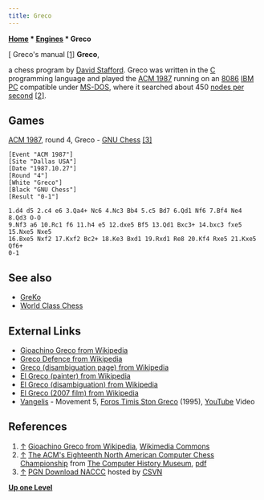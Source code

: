 ```yaml
---
title: Greco
---
```

**[Home](Home "Home") * [Engines](Engines "Engines") * Greco**

\[ Greco's manual <a id="cite-note-1" href="#cite-ref-1">[1]</a>
**Greco**,

a chess program by [David Stafford](David_Stafford "David Stafford"). Greco was written in the [C](C "C") programming language and played the [ACM 1987](ACM_1987 "ACM 1987") running on an [8086](8086 "8086") [IBM PC](IBM_PC "IBM PC") compatible under [MS-DOS](MS-DOS "MS-DOS"), where it searched about 450 [nodes per second](Nodes_per_Second "Nodes per Second") <a id="cite-note-2" href="#cite-ref-2">[2]</a>.

## Games

[ACM 1987](ACM_1987 "ACM 1987"), round 4, Greco - [GNU Chess](GNU_Chess "GNU Chess") <a id="cite-note-3" href="#cite-ref-3">[3]</a>

```
[Event "ACM 1987"]
[Site "Dallas USA"]
[Date "1987.10.27"]
[Round "4"]
[White "Greco"]
[Black "GNU Chess"]
[Result "0-1"]

1.d4 d5 2.c4 e6 3.Qa4+ Nc6 4.Nc3 Bb4 5.c5 Bd7 6.Qd1 Nf6 7.Bf4 Ne4 8.Qd3 O-O
9.Nf3 a6 10.Rc1 f6 11.h4 e5 12.dxe5 Bf5 13.Qd1 Bxc3+ 14.bxc3 fxe5 15.Nxe5 Nxe5 
16.Bxe5 Nxf2 17.Kxf2 Bc2+ 18.Ke3 Bxd1 19.Rxd1 Re8 20.Kf4 Rxe5 21.Kxe5 Qf6+ 
0-1

```

## See also

- [GreKo](GreKo "GreKo")
- [World Class Chess](World_Class_Chess "World Class Chess")

## External Links

- [Gioachino Greco from Wikipedia](https://en.wikipedia.org/wiki/Gioachino_Greco)
- [Greco Defence from Wikipedia](https://en.wikipedia.org/wiki/Greco_Defence)
- [Greco (disambiguation page) from Wikipedia](https://en.wikipedia.org/wiki/Greco)
- [El Greco (painter) from Wikipedia](https://en.wikipedia.org/wiki/El_Greco)
- [El Greco (disambiguation) from Wikipedia](https://en.wikipedia.org/wiki/El_Greco_%28disambiguation%29)
- [El Greco (2007 film) from Wikipedia](https://en.wikipedia.org/wiki/El_Greco_%282007_film%29)
- [Vangelis](Category:Vangelis "Category:Vangelis") - Movement 5, [Foros Timis Ston Greco](https://en.wikipedia.org/wiki/Foros_Timis_Ston_Greco) (1995), [YouTube](https://en.wikipedia.org/wiki/YouTube) Video

## References

1. <a id="cite-ref-1" href="#cite-note-1">↑</a> [Gioachino Greco from Wikipedia](https://en.wikipedia.org/wiki/Gioachino_Greco), [Wikimedia Commons](https://en.wikipedia.org/wiki/Wikimedia_Commons)
1. <a id="cite-ref-2" href="#cite-note-2">↑</a> [The ACM's Eighteenth North American Computer Chess Championship](http://www.computerhistory.org/chess/full_record.php?iid=doc-431614f6cabbd) from [The Computer History Museum](The_Computer_History_Museum "The Computer History Museum"), [pdf](http://archive.computerhistory.org/projects/chess/related_materials/text/3-1%20and%203-2%20and%203-3%20and%204-3.1987_18th_NACCC/1987%20NACCC.062303063.sm.pdf)
1. <a id="cite-ref-3" href="#cite-note-3">↑</a> [PGN Download NACCC](http://www.csvn.nl/index.php?option=com_docman&task=cat_view&gid=60&Itemid=26&lang=en) hosted by [CSVN](CSVN "CSVN")

**[Up one Level](Engines "Engines")**

